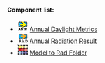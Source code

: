 #### Component list:
* ![IMAGE](../../images/icons/Annual_Daylight_Metrics.png) [Annual Daylight Metrics](../components/Annual_Daylight_Metrics.md)
* ![IMAGE](../../images/icons/Annual_Radiation_Result.png) [Annual Radiation Result](../components/Annual_Radiation_Result.md)
* ![IMAGE](../../images/icons/Model_to_Rad_Folder.png) [Model to Rad Folder](../components/Model_to_Rad_Folder.md)